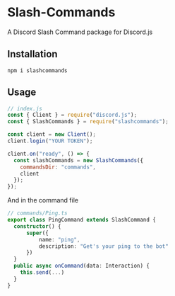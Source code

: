 # Slash-Commands
A Discord Slash Command package for Discord.js

## Installation 
`npm i slashcommands`

## Usage
```js
// index.js
const { Client } = require("discord.js");
const { SlashCommands } = require("slashcommands");

const client = new Client();
client.login("YOUR TOKEN");

client.on("ready", () => {
  const slashCommands = new SlashCommands({
    commandsDir: "commands",
    client
  });
});
```

And in the command file 
```ts
// commands/Ping.ts
export class PingCommand extends SlashCommand {
  constructor() {
      super({
          name: "ping",
          description: "Get's your ping to the bot"
      })
  }
  public async onCommand(data: Interaction) {
    this.send(...)
  }
}
```


